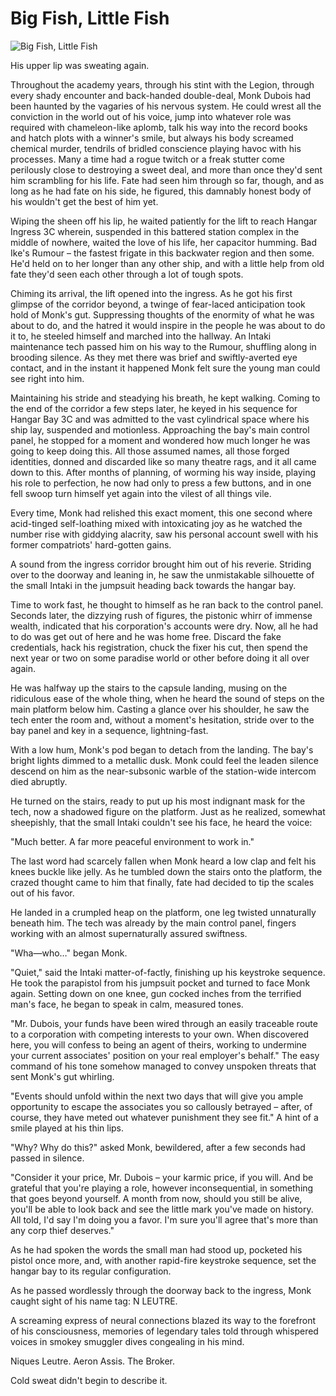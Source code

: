 # Big Fish, Little Fish

![Big Fish, Little Fish](images/bigfish.jpg)



His upper lip was sweating again.

Throughout the academy years, through his stint with the Legion, through every shady encounter and back-handed double-deal, Monk Dubois had been haunted by the vagaries of his nervous system.  He could wrest all the conviction in the world out of his voice, jump into whatever role was required with chameleon-like aplomb, talk his way into the record books and hatch plots with a winner's smile, but always his body screamed chemical murder, tendrils of bridled conscience playing havoc with his processes.  Many a time had a rogue twitch or a freak stutter come perilously close to destroying a sweet deal, and more than once they'd sent him scrambling for his life.  Fate had seen him through so far, though, and as long as he had fate on his side, he figured, this damnably honest body of his wouldn't get the best of him yet.

Wiping the sheen off his lip, he waited patiently for the lift to reach Hangar Ingress 3C wherein, suspended in this battered station complex in the middle of nowhere, waited the love of his life, her capacitor humming. Bad Ike's Rumour – the fastest frigate in this backwater region and then some.  He'd held on to her longer than any other ship, and with a little help from old fate they'd seen each other through a lot of tough spots.

Chiming its arrival, the lift opened into the ingress.  As he got his first glimpse of the corridor beyond, a twinge of fear-laced anticipation took hold of Monk's gut.  Suppressing thoughts of the enormity of what he was about to do, and the hatred it would inspire in the people he was about to do it to, he steeled himself and marched into the hallway.  An Intaki maintenance tech passed him on his way to the Rumour, shuffling along in brooding silence.  As they met there was brief and swiftly-averted eye contact, and in the instant it happened Monk felt sure the young man could see right into him.

Maintaining his stride and steadying his breath, he kept walking.  Coming to the end of the corridor a few steps later, he keyed in his sequence for Hangar Bay 3C and was admitted to the vast cylindrical space where his ship lay, suspended and motionless.  Approaching the bay's main control panel, he stopped for a moment and wondered how much longer he was going to keep doing this.  All those assumed names, all those forged identities, donned and discarded like so many theatre rags, and it all came down to this. After months of planning, of worming his way inside, playing his role to perfection, he now had only to press a few buttons, and in one fell swoop turn himself yet again into the vilest of all things vile.

Every time, Monk had relished this exact moment, this one second where acid-tinged self-loathing mixed with intoxicating joy as he watched the number rise with giddying alacrity, saw his personal account swell with his former compatriots' hard-gotten gains.

A sound from the ingress corridor brought him out of his reverie.  Striding over to the doorway and leaning in, he saw the unmistakable silhouette of the small Intaki in the jumpsuit heading back towards the hangar bay.

Time to work fast, he thought to himself as he ran back to the control panel.  Seconds later, the dizzying rush of figures, the pistonic whirr of immense wealth, indicated that his corporation's accounts were dry. Now, all he had to do was get out of here and he was home free.  Discard the fake credentials, hack his registration, chuck the fixer his cut, then spend the next year or two on some paradise world or other before doing it all over again.

He was halfway up the stairs to the capsule landing, musing on the ridiculous ease of the whole thing, when he heard the sound of steps on the main platform below him.  Casting a glance over his shoulder, he saw the tech enter the room and, without a moment's hesitation, stride over to the bay panel and key in a sequence, lightning-fast.

With a low hum, Monk's pod began to detach from the landing.  The bay's bright lights dimmed to a metallic dusk.  Monk could feel the leaden silence descend on him as the near-subsonic warble of the station-wide intercom died abruptly.

He turned on the stairs, ready to put up his most indignant mask for the tech, now  a shadowed figure on the platform.  Just as he realized, somewhat sheepishly, that the small Intaki couldn't see his face, he heard the voice:

"Much better. A far more peaceful environment to work in."

The last word had scarcely fallen when Monk heard a low clap and felt his knees buckle like jelly.  As he tumbled down the stairs onto the platform, the crazed thought came to him that finally, fate had decided to tip the scales out of his favor.

He landed in a crumpled heap on the platform, one leg twisted unnaturally beneath him.  The tech was already by the main control panel, fingers working with an almost supernaturally assured swiftness.

"Wha—who…" began Monk.

"Quiet," said the Intaki matter-of-factly, finishing up his keystroke sequence.  He took the parapistol from his jumpsuit pocket and turned to face Monk again.  Setting down on one knee, gun cocked inches from the terrified man's face, he began to speak in calm, measured tones.

"Mr. Dubois, your funds have been wired through an easily traceable route to a corporation with competing interests to your own. When discovered here, you will confess to being an agent of theirs, working to undermine your current associates' position on your real employer's behalf." The easy command of his tone somehow managed to convey unspoken threats that sent Monk's gut whirling.

"Events should unfold within the next two days that will give you ample opportunity to escape the associates you so callously betrayed – after, of course, they have meted out whatever punishment they see fit."  A hint of a smile played at his thin lips.

"Why? Why do this?" asked Monk, bewildered, after a few seconds had passed in silence.

"Consider it your price, Mr. Dubois – your karmic price, if you will.  And be grateful that you're playing a role, however inconsequential, in something that goes beyond yourself.  A month from now, should you still be alive, you'll be able to look back and see the little mark you've made on history.  All told, I'd say I'm doing you a favor.  I'm sure you'll agree that's more than any corp thief deserves."

As he had spoken the words the small man had stood up, pocketed his pistol once more, and, with another rapid-fire keystroke sequence, set the hangar bay to its regular configuration.

As he passed wordlessly through the doorway back to the ingress, Monk caught sight of his name tag: N LEUTRE.

A screaming express of neural connections blazed its way to the forefront of his consciousness, memories of legendary tales told through whispered voices in smokey smuggler dives congealing in his mind.

Niques Leutre. Aeron Assis. The Broker.

Cold sweat didn't begin to describe it.




                            
                        
